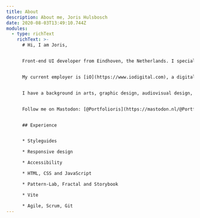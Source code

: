 ```yaml
---
title: About
description: About me, Joris Hulsbosch
date: 2020-08-03T13:49:10.744Z
modules:
  - type: richText
    richText: >-
      # Hi, I am Joris,


      Front-end UI developer from Eindhoven, the Netherlands. I specialize in responsive Web design and styleguides. I am a performance, progressive enhancement and accessibility advocate. I write clean, readable and scalable code to create beautiful online experiences for all users.


      My current employer is [iO](https://www.iodigital.com), a digital agency in the Netherlands, where I work mainly for DAF. I also worked with HAS Green Academy, Sazas and IBN, Vesteda, Van Lanschot, Dunea, Vitens and Evides. Before iO I worked at digital agency [Partout d.n.a.](https://www.partout.nl/), for clients like Koopmans, Dr. Oetker, Weleda and Longfonds.


      I have a background in arts, graphic design, audiovisual design, animation, marketing, communication. I studied audiovisual design at St. Joost Academy in Breda, Communication and Design at SintLucas in Boxtel, and Interactive Media at Hogeschool van Amsterdam.


      Follow me on Mastodon: [@Portfolioris](https://mastodon.nl/@Portfolioris), find me on [LinkedIn](https://www.linkedin.com/in/joris-hulsbosch-3ab1595/), or find me on [GitHub](https://github.com/portfolioris).


      ## Experience


      * Styleguides

      * Responsive design

      * Accessibility

      * HTML, CSS and JavaScript

      * Pattern-Lab, Fractal and Storybook

      * Vite

      * Agile, Scrum, Git
---
```


